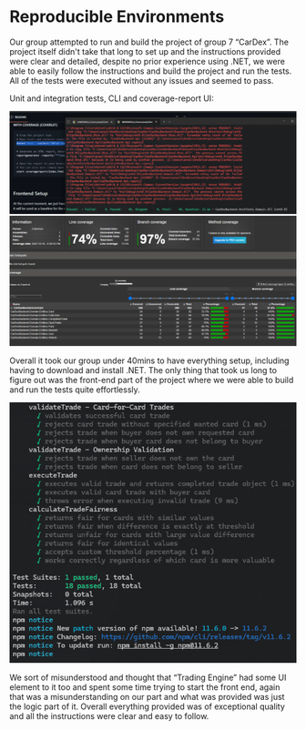 # Reproducible Environments

Our group attempted to run and build the project of group 7 “CarDex”. The project itself didn't take that long to set up and the instructions provided were clear and detailed, despite no prior experience using .NET, we were able to easily follow the instructions and build the project and run the tests. All of the tests were executed without any issues and seemed to pass.  
  
Unit and integration tests, CLI and coverage-report UI:  

![backend-test](./imgs/backend-test.png)
![backend-coverage report](./imgs/backend-test-coverage-UI.png)

Overall it took our group under 40mins to have everything setup, including having to download and install .NET. The only thing that took us long to figure out was the front-end part of the project where we were able to build and run the tests quite effortlessly.  

![front-end test](./imgs/frontend-test.png)

We sort of misunderstood and thought that “Trading Engine” had some UI element to it too and spent some time trying to start the front end, again that was a misunderstanding on our part and what was provided was just the logic part of it. Overall everything provided was of exceptional quality and all the instructions were clear and easy to follow.